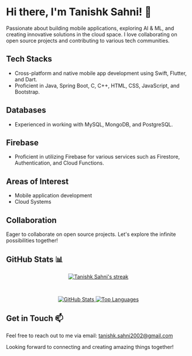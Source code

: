 # Hi there, I'm Tanishk Sahni! 👋

Passionate about building mobile applications, exploring AI & ML, and creating innovative solutions in the cloud space. I love collaborating on open source projects and contributing to various tech communities.

## Tech Stacks

- Cross-platform and native mobile app development using Swift, Flutter, and Dart.
- Proficient in Java, Spring Boot, C, C++, HTML, CSS, JavaScript, and Bootstrap.

## Databases

- Experienced in working with MySQL, MongoDB, and PostgreSQL.

## Firebase

- Proficient in utilizing Firebase for various services such as Firestore, Authentication, and Cloud Functions.

## Areas of Interest

- Mobile application development
- Cloud Systems

## Collaboration

Eager to collaborate on open source projects. Let's explore the infinite possibilities together!

## GitHub Stats 📊

<p align="center">
    <a href="https://github.com/tanishksahni/github-readme-streak-stats">
        <img title="🔥 Get streak stats for your profile at git.io/streak-stats" alt="Tanishk Sahni's streak" src="https://github-readme-streak-stats.herokuapp.com/?user=tanishksahni&theme=black-ice&hide_border=true&count_private=true&stroke=0000&background=transparent"/>
    </a>
</p>
<br>
<p align="center">
  <a href="https://github.com/tanishksahni/github-readme-stats">
    <img alt="GitHub Stats" src="https://github-readme-stats.vercel.app/api?username=tanishksahni&show_icons=true&count_private=true&theme=react&hide_border=true&bg_color=0D1117" />
  </a>
  <a href="https://github.com/tanishksahni/github-readme-stats">
    <img alt="Top Languages" src="https://github-readme-stats.vercel.app/api/top-langs/?username=tanishksahni&layout=compact&theme=react&count_private=true&hide_border=true&bg_color=0D1117" />
  </a>
  
</p>

## Get in Touch 📫

Feel free to reach out to me via email: tanishk.sahni2002@gmail.com

Looking forward to connecting and creating amazing things together!
